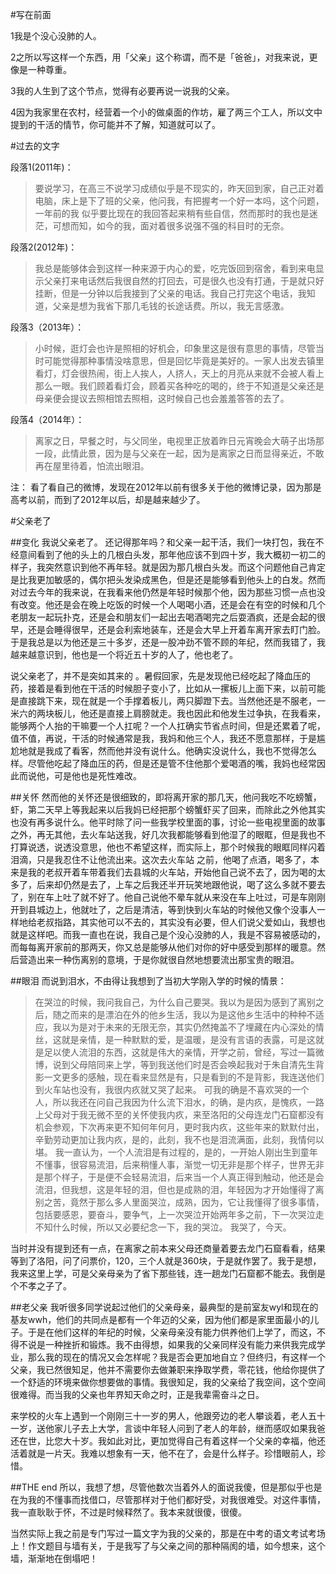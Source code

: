 #写在前面

1我是个没心没肺的人。

2之所以写这样一个东西，用「父亲」这个称谓，而不是「爸爸」，对我来说，更像是一种尊重。

3我的人生到了这个节点，觉得有必要再说一说我的父亲。

4因为我家里在农村，经营着一个小的做桌面的作坊，雇了两三个工人，所以文中提到的干活的情节，你可能并不了解，知道就可以了。

#过去的文字


段落1(2011年)：

>要说学习，在高三不说学习成绩似乎是不现实的，昨天回到家，自己正对着电脑，床上是下了班的父亲，他问我，有把握考一个好一本吗，这个问题，一年前的我 似乎要比现在的我回答起来稍有些自信，然而那时的我也是迷茫，可想而知，如今的我，面对着很多说强不强的科目时的无奈。

段落2(2012年)：
>我总是能够体会到这样一种来源于内心的爱，吃完饭回到宿舍，看到来电显示父亲打来电话然后我很自然的打回去，可是很久也没有打通，于是就只好挂断，但是一分钟以后我接到了父亲的电话。我自己打完这个电话，我知道，父亲是想为我省下那几毛钱的长途话费。所以，我无言感激。


段落3（2013年）：
>小时候，逛灯会也许是照相的好机会，印象里这是很有意思的事情，尽管当时可能觉得那种事情没啥意思，但是回忆毕竟是美好的。一家人出发去镇里看灯，灯会很热闹，街上人挨人，人挤人，天上的月亮从来就不会被人看上那么一眼。我们顾着看灯会，顾着买各种吃的喝的，终于不知道是父亲还是母亲便会提议去照相馆去照相，这时候自己也会羞羞答答的去了。

段落4（2014年）：
>离家之日，早餐之时，与父同坐，电视里正放着昨日元宵晚会大萌子出场那一段，此情此景，因为是与父亲在一起，因为是离家之日而显得亲近，不敢再在屋里待着，怕流出眼泪。

 注： 看了看自己的微博，发现在2012年以前有很多关于他的微博记录，因为那是高考以前，而到了2012年以后，却是越来越少了。

#父亲老了

##变化
我说父亲老了。
还记得那年吗？和父亲一起干活，我们一块打包，我在不经意间看到了他的头上的几根白头发，那年他应该不到四十岁，我大概初一初二的样子，我突然意识到他不再年轻。就是因为那几根白头发。而这个问题他自己肯定是比我更加敏感的，偶尔把头发染成黑色，但是还是能够看到他头上的白发。然而对过去今年的我来说，在我看来他仍然是年轻时候那个他，因为那些习惯一点也没有改变。他还是会在晚上吃饭的时候一个人喝喝小酒，还是会在有空的时候和几个老朋友一起玩扑克，还是会和朋友们一起出去喝酒喝完之后耍酒疯，还是会起的很早，还是会睡得很早，还是会利索地装车，还是会大早上开着车离开家去盯门脸。于是我总是以为他还是三十多岁，还是一股冲劲不管不顾的年纪，然而我错了，我越来越意识到，他也是一个将近五十岁的人了，他也老了。

说父亲老了，并不是突如其来的 。暑假回家，先是发现他已经吃起了降血压的药，接着是看到他在干活的时候胆子变小了，比如从一摞板儿上面下来，以前可能是直接跳下来，现在就是一个手撑着板儿，两只脚蹬下去。当然他还是不服老，一米六的两块板儿，他还是直接上肩膀就走。我也因此和他发生过争执，在我看来，能够两个人抬的干嘛要一个人扛呢？一个人扛确实节省点时间，但是还累着了呢，值不值，再说，干活的时候通常是我，我妈和他三个人，我还不愿意那样，于是尴尬地就是我成了看客，然而他并没有说什么。他确实没说什么，我也不觉得怎么样。尽管他吃起了降血压的药，但是还是管不住他那个爱喝酒的嘴，我妈也经常因此而说他，可是他也是死性难改。

##关怀
然而他的关怀还是很细致的，即将离开家的那几天，他问我吃不吃螃蟹，虾，第二天早上等我起来以后我妈已经把那个螃蟹虾买了回来，而除此之外他其实也没有再多说什么。他平时除了问一些我学校里面的事，讨论一些电视里面的故事之外，再无其他，去火车站送我，好几次我都能够看到他湿了的眼眶，但是我也不打算说透，说透没意思，他也不希望这样，而实际上，那个时候我的眼眶同样闪着泪滴，只是我忍住不让他流出来。这次去火车站 之前，他喝了点酒，喝多了，本来是我的老叔开着车带着我们去县城的火车站，开始他自己说不去了，因为喝的太多了，后来却仍然是去了，上车之后我还半开玩笑地跟他说，喝了这么多就不要去了，别在车上吐了就不好了。他自己说他不晕车就从来没在车上吐过，可是车刚刚开到县城边上，他就吐了，之后是清洁，等到快到火车站的时候他又像个没事人一样地给老叔指路，其实他可以不去的，其实没有必要，但人们说父爱如山，我想也就是这样吧。而我一直也在说，我自己是个没心没肺的人，我是不容易被感动的，而每每离开家前的那两天，你又总是能够从他们对你的好中感受到那样的暖意。然后营造出来一种伤离别的意境，于是你就很自然地想要流出那宝贵的眼泪。

##眼泪
而说到泪水，不由得让我想到了当初大学刚入学的时候的情景：
>在哭泣的时候，我问我自己，为什么自己要哭。我以为是因为感到了离别之后，随之而来的是漂泊在外的他乡生活，我以为是这他乡生活中的种种不适应，我以为是对于未来的无限无奈，其实仍然掩盖不了埋藏在内心深处的情丝，这就是亲情，是一种默默的爱，是温暖，是没有言语的表露，可是这就是足以使人流泪的东西，这就是伟大的亲情，开学之前，曾经，写过一篇微博，说到父母陪同来上学，等到我送他们时是否会唤起我对于朱自清先生背影一文更多的感触，现在看来显然是有，只是看到的不是背影，我连送他们到火车站也没有，我很内疚就又哭了起来。
可我的确是不喜欢哭的一个人，所以我还在问自己我因为什么流下泪水，的确，是内疚，是愧疚，一路上父母对于我无微不至的关怀使我内疚，来至洛阳的父母连龙门石窟都没有机会参观，下次再来更不知何年何月，更时我内疚，这些年来的默默付出，辛勤劳动更加让我内疚，是的，此刻，我不也是泪流满面，此刻，我情何以堪。
我一直认为，一个人流泪是有过程的，是的，一开始人刚出生到童年不懂事，很容易流泪，后来稍懂人事，渐觉一切无非是那个样子，世界无非是那个样子，于是便不会轻易流泪，后来当一个人真正得到触动，他还是会流泪，但我想，这是年轻的泪，但也是成熟的泪，年轻因为才开始懂得了离别之苦，竟然于那么多人里面哭泣，成熟，因为，它让我懂得了很多事情，包括要感恩，要奋斗，要争气，上一次哭泣开始两年多之前，下一次哭泣走不知什么时候，所以又必要纪念一下，我的哭泣。
我哭了，今天。


当时并没有提到还有一点，在离家之前本来父母还商量着要去龙门石窟看看，结果等到了洛阳，问了问票价，120，三个人就是360块，于是就作罢了。我于是想，我来这里上学，可是父亲母亲为了省下那些钱，连一趟龙门石窟都不能去。我倒是个不孝之子了。 

##老父亲
我听很多同学说起过他们的父亲母亲，最典型的是前室友wyl和现在的基友wwh，他们的共同点是都有一个年迈的父亲，因为他们都是家里面最小的儿子。于是在他们这样的年纪的时候，父亲母亲没有能力供养他们上学了，而这，不得不说是一种挫折和锻炼。我不由得想，如果我的父亲同样没有能力来供我完成学业，那么我的现在的情况又会怎样呢？我是否会更加地自立？但终归，有这样一个父亲，我已然很知足，他并不需要你去做兼职来挣取学费，零花钱，他给你提供了一个舒适的环境来做你想要做的事情。我很知足，我的父亲给了我空间，这个空间很难得。而当我的父亲也年界知天命之时，正是我辈需奋斗之日。

来学校的火车上遇到一个刚刚三十一岁的男人，他跟旁边的老人攀谈着，老人五十一岁，送他家儿子去上大学，言谈中年轻人问到了老人的年龄，继而感叹如果我爸还在世，比您大十岁。我如此对比，更加觉得自己有着这样一个父亲的幸福，他还活着就是一片天。我难以想象有一天，他不在了，会是什么样子。珍惜眼前人，珍惜。


##THE end
所以，我想了想，尽管他数次当着外人的面说我傻，但是那似乎也是在为我的不懂事而找借口，尽管那样对于他们都好受，对我很难受。对这件事情，我一直耿耿于怀，不过是时候释然了。我本来就很傻，很傻。


当然实际上我之前是专门写过一篇文字为我的父亲的，那是在中考的语文考试考场上！作文题目与墙有关，于是我写了与父亲之间的那种隔阂的墙，如今想来，这个墙，渐渐地在倒塌吧！

